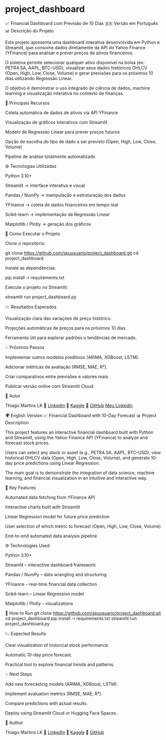 # project_dashboard

📈 Financial Dashboard com Previsão de 10 Dias
🇧🇷 Versão em Português
📊 Descrição do Projeto

Este projeto apresenta uma dashboard interativa desenvolvida em Python e Streamlit, que consome dados diretamente da API do Yahoo Finance (YFinance) para analisar e prever preços de ativos financeiros.

O sistema permite selecionar qualquer ativo disponível na bolsa (ex: PETR4.SA, AAPL, BTC-USD), visualizar seus dados históricos OHLCV (Open, High, Low, Close, Volume) e gerar previsões para os próximos 10 dias utilizando Regressão Linear.

O objetivo é demonstrar o uso integrado de ciência de dados, machine learning e visualização interativa no contexto de finanças.

🧠 Principais Recursos

Coleta automática de dados de ativos via API YFinance

Visualização de gráficos interativos com Streamlit

Modelo de Regressão Linear para prever preços futuros

Opção de escolha do tipo de dado a ser previsto (Open, High, Low, Close, Volume)

Pipeline de análise totalmente automatizado

⚙️ Tecnologias Utilizadas

Python 3.10+

Streamlit → interface interativa e visual

Pandas / NumPy → manipulação e estruturação dos dados

YFinance → coleta de dados financeiros em tempo real

Scikit-learn → implementação da Regressão Linear

Matplotlib / Plotly → geração dos gráficos

🚀 Como Executar o Projeto

Clone o repositório:

git clone https://github.com/seuusuario/project_dashboard.git
cd project_dashboard


Instale as dependências:

pip install -r requirements.txt


Execute o projeto no Streamlit:

streamlit run project_dashboard.py

📉 Resultados Esperados

Visualização clara das variações de preço histórico.

Projeções automáticas de preços para os próximos 10 dias.

Ferramenta útil para explorar padrões e tendências de mercado.

💡 Próximos Passos

Implementar outros modelos preditivos (ARIMA, XGBoost, LSTM).

Adicionar métricas de avaliação (RMSE, MAE, R²).

Criar comparativos entre previsões e valores reais.

Publicar versão online com Streamlit Cloud.

💼 Autor

Thiago Martins LK
🔗 [LinkedIn](www.linkedin.com/in/thiagomartinslk)
🔗 [Kaggle](https://www.kaggle.com/thiagomartinslk)
🔗 [GitHub](https://github.com/ThiagoMSLK/ThiagoMSLK/blob/main/README.md)
<a href="www.linkedin.com/in/thiagomartinslk" target="_blank">Meu LinkedIn</a>

🌍 English Version
📈 Financial Dashboard with 10-Day Forecast
📊 Project Description

This project features an interactive financial dashboard built with Python and Streamlit, using the Yahoo Finance API (YFinance) to analyze and forecast stock prices.

Users can select any stock or asset (e.g., PETR4.SA, AAPL, BTC-USD), view historical OHLCV data (Open, High, Low, Close, Volume), and generate 10-day price predictions using Linear Regression.

The main goal is to demonstrate the integration of data science, machine learning, and financial visualization in an intuitive and interactive way.

🧠 Key Features

Automated data fetching from YFinance API

Interactive charts built with Streamlit

Linear Regression model for future price prediction

User selection of which metric to forecast (Open, High, Low, Close, Volume)

End-to-end automated data analysis pipeline

⚙️ Technologies Used

Python 3.10+

Streamlit – interactive dashboard framework

Pandas / NumPy – data wrangling and structuring

YFinance – real-time financial data collection

Scikit-learn – Linear Regression model

Matplotlib / Plotly – visualizations

🚀 How to Run
git clone https://github.com/seuusuario/project_dashboard.git
cd project_dashboard
pip install -r requirements.txt
streamlit run project_dashboard.py

📉 Expected Results

Clear visualization of historical stock performance.

Automatic 10-day price forecast.

Practical tool to explore financial trends and patterns.

💡 Next Steps

Add new forecasting models (ARIMA, XGBoost, LSTM).

Implement evaluation metrics (RMSE, MAE, R²).

Compare predictions with actual results.

Deploy using Streamlit Cloud or Hugging Face Spaces.

💼 Author

Thiago Martins LK
🔗 [LinkedIn](www.linkedin.com/in/thiagomartinslk)
🔗 [Kaggle](https://www.kaggle.com/thiagomartinslk)
🔗 [GitHub](https://github.com/ThiagoMSLK/ThiagoMSLK/blob/main/README.md)
